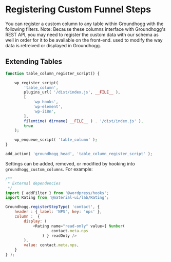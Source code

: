 Registering Custom Funnel Steps
=======

You can register a custom column to any table within Groundhogg with the following filters. Note: Because these columns interface with Groundhogg's REST API, you may need to register the custom data with our schema as well in order for it to be available on the front-end. used to modify the way data is retreived or displayed in Groundhogg.

## Extending Tables

```php
function table_column_register_script() {

	wp_register_script(
		'table_column',
		plugins_url( '/dist/index.js', __FILE__ ),
		[
			'wp-hooks',
			'wp-element',
			'wp-i18n',
		],
		filemtime( dirname( __FILE__ ) . '/dist/index.js' ),
		true
	);

	wp_enqueue_script( 'table_column' );
}

add_action( 'groundhogg_head', 'table_column_register_script' );
```
Settings can be added, removed, or modified by hooking into `groundhogg_custom_columns`.  For example:
```js
/**
 * External dependencies
 */
import { addFilter } from '@wordpress/hooks';
import Rating from '@material-ui/lab/Rating';

Groundhogg.registerStepType( 'contact', {
	header : { label: 'NPS', key: 'nps' },
	column :  {
		display: (
			<Rating name="read-only" value={ Number(
					contact.meta.nps
				) } readOnly />
		),
		value: contact.meta.nps,
	}
} );
```